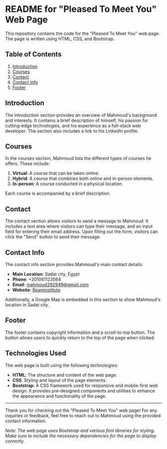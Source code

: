 # README for "Pleased To Meet You" Web Page

This repository contains the code for the "Pleased To Meet You" web page. The page is written using HTML, CSS, and Bootstrap.

## Table of Contents

1. [Introduction](#introduction)
2. [Courses](#courses)
3. [Contact](#contact)
4. [Contact Info](#contact-info)
5. [Footer](#footer)

## Introduction

The introduction section provides an overview of Mahmoud's background and interests. It contains a brief description of himself, his passion for cutting-edge technologies, and his experience as a full-stack web developer. The section also includes a link to his LinkedIn profile.

## Courses

In the courses section, Mahmoud lists the different types of courses he offers. These include:

1. **Virtual**: A course that can be taken online.
2. **Hybrid**: A course that combines both online and in-person elements.
3. **In-person**: A course conducted in a physical location.

Each course is accompanied by a brief description.

## Contact

The contact section allows visitors to send a message to Mahmoud. It includes a text area where visitors can type their message, and an input field for entering their email address. Upon filling out the form, visitors can click the "Send" button to send their message.

## Contact Info

The contact info section provides Mahmoud's main contact details:

- **Main Location**: Sadat city, Egypt
- **Phone**: +201061123564
- **Email**: mahmoud292949@gmail.com
- **Website**: [Beaminstitute](https://beaminstitute.org/)

Additionally, a Google Map is embedded in this section to show Mahmoud's location in Sadat city.

## Footer

The footer contains copyright information and a scroll-to-top button. The button allows users to quickly return to the top of the page when clicked.

## Technologies Used

The web page is built using the following technologies:

- **HTML**: The structure and content of the web page.
- **CSS**: Styling and layout of the page elements.
- **Bootstrap**: A CSS framework used for responsive and mobile-first web design. It provides pre-designed components and utilities to enhance the appearance and functionality of the page.

---

Thank you for checking out the "Pleased To Meet You" web page! For any inquiries or feedback, feel free to reach out to Mahmoud using the provided contact information.

*Note: The web page uses Bootstrap and various font libraries for styling. Make sure to include the necessary dependencies for the page to display correctly.*
